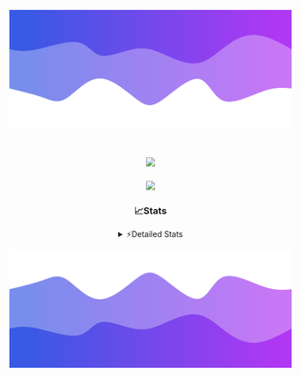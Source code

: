 ![Header](./header.png)
<div align="center">

<h1 align="center">
  <a href="https://git.io/typing-svg">
    <img src="https://readme-typing-svg.herokuapp.com/?lines=Hello,+There!+%F0%9F%91%8B;This+is+chicho.;Owner+on+Ocean;&center=true&size=25">
  </a>
</h1>
  
<p align="center">
  <img src="https://lanyard.cnrad.dev/api/852683595378196480" />
</p>

### 📈Stats
<details>
    <summary> ⚡Detailed Stats</summary>
    <br/>

<!--START_SECTION:waka-->
![Code Time](http://img.shields.io/badge/Code%20Time-800%20hrs%2053%20mins-blue)

![Profile Views](http://img.shields.io/badge/Profile%20Views-19-blue)

**🐱 My GitHub Data** 

> 📦 78.2 kB Used in GitHub's Storage 
 > 
> 🏆 29 Contributions in the Year 2024
 > 
> 🚫 Not Opted to Hire
 > 
> 📜 15 Public Repositories 
 > 
> 🔑 8 Private Repositories 
 > 
**I'm a Night 🦉** 

```text
🌞 Morning                23 commits          ██░░░░░░░░░░░░░░░░░░░░░░░   06.18 % 
🌆 Daytime                51 commits          ███░░░░░░░░░░░░░░░░░░░░░░   13.71 % 
🌃 Evening                162 commits         ███████████░░░░░░░░░░░░░░   43.55 % 
🌙 Night                  136 commits         █████████░░░░░░░░░░░░░░░░   36.56 % 
```
📅 **I'm Most Productive on Tuesday** 

```text
Monday                   24 commits          ██░░░░░░░░░░░░░░░░░░░░░░░   06.45 % 
Tuesday                  107 commits         ███████░░░░░░░░░░░░░░░░░░   28.76 % 
Wednesday                79 commits          █████░░░░░░░░░░░░░░░░░░░░   21.24 % 
Thursday                 59 commits          ████░░░░░░░░░░░░░░░░░░░░░   15.86 % 
Friday                   37 commits          ██░░░░░░░░░░░░░░░░░░░░░░░   09.95 % 
Saturday                 31 commits          ██░░░░░░░░░░░░░░░░░░░░░░░   08.33 % 
Sunday                   35 commits          ██░░░░░░░░░░░░░░░░░░░░░░░   09.41 % 
```


📊 **This Week I Spent My Time On** 

```text
🕑︎ Time Zone: America/Argentina/Buenos_Aires

💬 Programming Languages: 
TypeScript               4 hrs 24 mins       ████████████░░░░░░░░░░░░░   49.67 % 
Astro                    3 hrs 36 mins       ██████████░░░░░░░░░░░░░░░   40.66 % 
JavaScript               17 mins             █░░░░░░░░░░░░░░░░░░░░░░░░   03.25 % 
Python                   14 mins             █░░░░░░░░░░░░░░░░░░░░░░░░   02.80 % 
Bash                     7 mins              ░░░░░░░░░░░░░░░░░░░░░░░░░   01.40 % 

🔥 Editors: 
VS Code                  8 hrs 52 mins       █████████████████████████   100.00 % 

🐱‍💻 Projects: 
ampararweb               8 hrs 23 mins       ████████████████████████░   94.61 % 
Unknown Project          26 mins             █░░░░░░░░░░░░░░░░░░░░░░░░   04.94 % 
dist                     1 min               ░░░░░░░░░░░░░░░░░░░░░░░░░   00.23 % 
OceanW                   1 min               ░░░░░░░░░░░░░░░░░░░░░░░░░   00.22 % 

💻 Operating System: 
Mac                      7 hrs 19 mins       █████████████████████░░░░   82.60 % 
Windows                  1 hr 32 mins        ████░░░░░░░░░░░░░░░░░░░░░   17.40 % 
```

**I Mostly Code in JavaScript** 

```text
JavaScript               8 repos             ███████░░░░░░░░░░░░░░░░░░   26.67 % 
HTML                     7 repos             ██████░░░░░░░░░░░░░░░░░░░   23.33 % 
C#                       2 repos             ██░░░░░░░░░░░░░░░░░░░░░░░   06.67 % 
TypeScript               1 repo              █░░░░░░░░░░░░░░░░░░░░░░░░   03.33 % 
SCSS                     1 repo              █░░░░░░░░░░░░░░░░░░░░░░░░   03.33 % 
```




 Last Updated on 09/08/2024 13:17:42 UTC
<!--END_SECTION:waka-->
</details>

![Footer](./footer.png)
